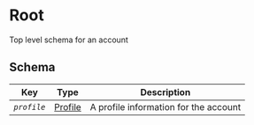 # Root

Top level schema for an account

## Schema

| Key | Type | Description |
| --- | --- | --- |
| _`profile`_ | [Profile](./Profile.md) | A profile information for the account |
